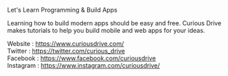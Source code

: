 Let's Learn Programming & Build Apps

Learning how to build modern apps should be easy and free. Curious Drive makes tutorials to help you build mobile and web apps for your ideas. 

Website : https://www.curiousdrive.com/  
Twitter : https://twitter.com/curious_drive  
Facebook : https://www.facebook.com/curiousdrive  
Instagram : https://www.instagram.com/curiousdrive/  

<!--
**CuriousDrive/CuriousDrive** is a ✨ _special_ ✨ repository because its `README.md` (this file) appears on your GitHub profile.

Here are some ideas to get you started:

- 🔭 I’m currently working on ...
- 🌱 I’m currently learning ...
- 👯 I’m looking to collaborate on ...
- 🤔 I’m looking for help with ...
- 💬 Ask me about ...
- 📫 How to reach me: ...
- 😄 Pronouns: ...
- ⚡ Fun fact: ...
-->
